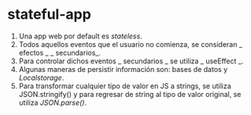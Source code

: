 # stateful-app

1. Una app web por default es _stateless_.
2. Todos aquellos eventos que el usuario no comienza, se consideran _ efectos _   _ secundarios_.
3. Para controlar dichos eventos _ secundarios _ se utiliza _ useEffect _.
4. Algunas maneras de persistir información son: bases de datos y _Localstorage_.
5. Para transformar cualquier tipo de valor en JS a strings, se utiliza JSON.stringify() y para regresar de string al tipo de valor original, se utiliza _JSON.parse()_.
